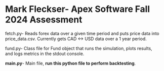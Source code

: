 # Mark Fleckser- Apex Software Fall 2024 Assessment

fetch.py- Reads forex data over a given time period and puts price data into price_data.csv. Currently gets CAD <-> USD data over a 1 year period.

fund.py- Class file for Fund object that runs the simulation, plots results, and logs metrics in the stdout console.

**main.py**- Main file, **run this python file to perform backtesting**.
